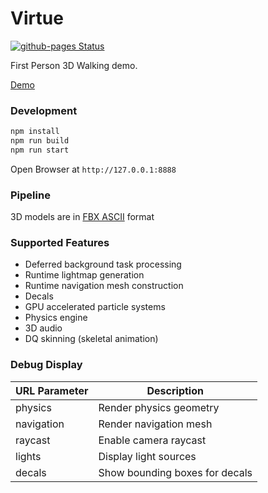 # Virtue

[![github-pages Status](https://github.com/vallrand/virtue/workflows/github-pages/badge.svg)](https://github.com/vallrand/virtue/actions)

First Person 3D Walking demo.

[Demo](http://vallrand.github.io/virtue/index.html)

### Development
```sh
npm install
npm run build
npm run start
```

Open Browser at `http://127.0.0.1:8888`

### Pipeline

3D models are in [FBX ASCII](https://code.blender.org/2013/08/fbx-binary-file-format-specification/) format

### Supported Features

  - Deferred background task processing
  - Runtime lightmap generation
  - Runtime navigation mesh construction
  - Decals
  - GPU accelerated particle systems
  - Physics engine
  - 3D audio
  - DQ skinning (skeletal animation)

### Debug Display

| URL Parameter | Description |
| ------ | ------ |
| physics | Render physics geometry |
| navigation | Render navigation mesh |
| raycast | Enable camera raycast |
| lights | Display light sources |
| decals | Show bounding boxes for decals |